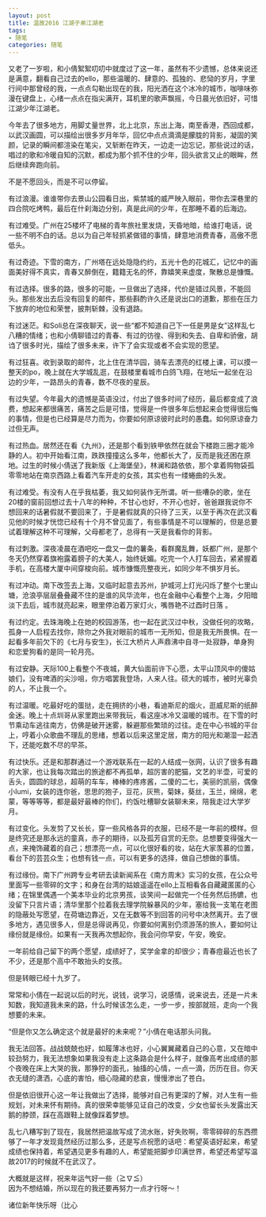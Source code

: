 ```yaml
---
layout: post
title: 温故2016 江湖子弟江湖老
tags:
- 随笔
categories: 随笔
---
```

又老了一岁啦，和小倩絮絮叨叨中就度过了这一年，虽然有不少遗憾，总体来说还是满意，翻看自己过去的ello，那些温暖的、肆意的、孤独的、悲恸的岁月，字里行间中那曾经的我，一点点勾勒出现在的我，阳光洒在这个冰冷的城市，咖啡味弥漫在键盘上，心绪一点点在指尖满开，耳机里的歌声飘摇，今日晨光依旧好，可惜江湖少年江湖老。  
  
今年去了很多地方，用脚丈量世界，北上北京，东出上海，南至香港，西回成都，以武汉画圆，可以描绘出很多岁月年华，回忆中点点滴滴是朦胧的背影，凝固的笑颜，记录的瞬间都渲染在笔尖，又斩断在昨天，一边走一边忘记，那些说过的话，唱过的歌和冷暖自知的沉默，都成为那个抓不住的少年，回头欲言又止的眼眸，然后继续奔跑向前。  
  
不是不愿回头，而是不可以停留。  
  
有过浪漫。谁谁带你去景山公园看日出，紫禁城的威严映入眼前，带你去深巷里的四合院吃烤鸭，最后在什刹海边分别，真是此间的少年，在那睡不着的后海边。  
  
有过难受。广州在25楼坏了电梯的青年旅社里发烧，天昏地暗，给谁打电话，说一些不明不白的话。总以为自己年轻抓紧做错的事情，肆意地消费青春，高傲不愿低头。  
  
有过奇迹。下雪的南方，广州塔在远处隐隐约约，五光十色的花城汇，记忆中的画面美好得不真实，青春又醉倒在，籍籍无名的怀，靠嬉笑来虚度，聚散总是慷慨。  
  
有过选择。很多的路，很多的可能，一旦做出了选择，代价是错过风景，不能回头。那些发出去后没有回复的邮件，那些斟酌许久还是说出口的道歉，那些在压力下放弃的地位和荣誉，披荆斩棘，没有退路。  
  
有过迷茫。和Soli总在深夜聊天，说一些“都不知道自己下一任是男是女”这样乱七八糟的情绪；也和小倩聊错过的青春、有过的彷徨、得到和失去、自卑和骄傲，胡诌了很多时光，描绘了很多未来，许下了会实现或者不会实现的愿望。  
  
有过狂喜。收到录取的邮件，北上住在清华园，骑车去漂亮的红楼上课，可以摸一整天的po，晚上就在大学城乱逛，在鼓楼里看城市白鸽飞翔，在地坛一起坐在沿边的少年，一路昂头的青春，数不尽夜的星辰。  
  
有过失望。今年最大的遗憾是英语没过，付出了很多时间了经历，最后都变成了浪费，想起来都很痛苦，痛苦之后是可惜，觉得是一件很多年后想起来会觉得很后悔的事情，但是也已经算是尽力而为，你要如何原谅彼时此时的愚蠢。如何原谅奋力过但无声。  
  
有过热血。居然还在看《九州》，还是那个看到铁甲依然在就会下楼跑三圈才能冷静的人。初中开始看江南，跌跌撞撞这么多年，他都长大了，反而是我还困在原地。过生的时候小倩送了我新版《上海堡垒》，林澜和路依依，那个拿着购物袋孤零零地站在南京西路上看着汽车开走的女孩，其实也有一缕蜷曲的头发。  
  
有过难受。有没有人在乎我枯萎，我又如何装作无所谓。听一些嘈杂的歌，坐在20楼的窗前回想过去十八年的种种，不甘心也好，不开心也好，爸爸跟我说你不想回来的话暑假就不要回来了，于是暑假就真的只待了三天，以至于再次在武汉看见他的时候才恍惚已经有十个月不曾见面了，有些事情是不可以理解的，但是总要试着理解这种不可理解，父母都老了，总得有一天是我看你的背影。  
  
有过刺激。深夜凌晨在酒吧吃一盘又一盘的薯条，看群魔乱舞，妖都广州，是那个冬天仍然穿着旗袍露着膀子的大美人，始终妩媚。吃完一个人打车回去，紧紧握着手机，在高楼大厦中间穿梭向前。城市慷慨亮整夜光，如同少年不惧岁月长。  
  
有过冲动。南下改签去上海，又临时起意去苏州，护城河上灯光闪烁了整个七里山塘，沧浪亭层层叠叠藏不住的是谁的风华流年，也在金融中心看整个上海，夕阳暗淡下去后，城市就亮起来，眼里停泊着万家灯火，嘴唇艳不过酉时日落  。
  
有过约定。去珠海晚上在她的校园游荡，也一起在武汉过中秋，没做任何的攻略，孤身一人启程去找你，除你之外我对眼前的城市一无所知，但是我无所畏惧。在一起看多年前欠下的《七月与安生》，长江大桥片人声鼎沸中自寻一处寂静，单身狗和恋爱狗看的是同一轮月亮。  
  
有过安静。天际100上看整个不夜城，黄大仙面前许下心愿，太平山顶风中的傻姑娘们，没有啤酒的尖沙咀，你方唱罢我登场，人来人往。硕大的城市，被时光辜负的人，不止我一个。  
  
有过温暖。吃最好吃的蛋挞，走在拥挤的小巷，看迪斯尼的烟火，逛威尼斯的纸醉金迷。晚上十点圳哥从家里跑出来带我玩，看这座冰冷又温暖的城市。在下雪的时节乘动车逃往南方，仿佛是破开迷雾，躲避那些繁琐的过往。走在中心书城的平台上，哼着小众歌曲不理乱的思绪，想着以后来这里定居，南方的阳光和潮湿一起洒下，还能吃数不尽的早茶。  
  
有过快乐。还是和那群通过一个游戏联系在一起的人结成一张网，认识了很多有趣的大家，也让我每次踏出的旅途都不再孤单，超厉害的肥猫，文艺的半壶，可爱的舌头，圆圆的球总，超萌的车车，棒棒的疼疼酱，二傻的二七，美丽的凯丽，偶像小lumi，女装的连你爸，思思的狍子，豆花，灰熊，菊妹，葵丝，玉兰，绵绵，老蒙，等等等等，都是最好最棒的你们，约饭吐槽聊女装聊未来，陪我走过大学岁月。  
  
有过变化。头发剪了又长长，穿一些风格各异的衣服，已经不是一年前的模样。但是终究还是那永远的童真，赤子的期待，以及孤芳自赏的无奈。总想要变得强大一点，来掩饰藏着的自己；想漂亮一点，可以化很好看的妆，站在大家羡慕的位置，看台下的芸芸众生；也想有钱一点，可以有更多的选择，做自己想做的事情。  
  
有过缘份。南下广州跨专业考研去读新闻系在《南方周末》实习的女孩，在公众号里面写一些零碎的文字；和身在台湾的姑娘遥遥在ello上互相看各自藏藏匿匿的心绪；在锦里偶遇一个美本毕业的北京男孩，谈笑间一起做完一个任务然后扬镳，也没留下只言片语；清华里那个拉着我去理学院躲暴风的少年，塞给我一支笔在老图的隐蔽处写愿望，在荷塘边靠近，又在无数等不到回答的问号中决然离开。去了很多地方，遇见很多人，但是总得说再见，你要如何离别仍须游荡的旅人，要如何让缘份就是缘份。如果有一天我再次想起你，我会问你早安，午安，晚安。  
  
一年前给自己留下的两个愿望，成绩好了，奖学金拿的却很少；青春痘最近也长了不少，还是那个高中不敢抬头的女孩。  
  
但是转眼已经十九岁了。  
  
常常和小倩在一起说以后的时光，说钱，说学习，说感情，说来说去，还是一片未知数，我知道我未来的路，什么时候该怎么走，一步一步，按部就班，走向一个我想要的未来。  
  
“但是你又怎么确定这个就是最好的未来呢？”小倩在电话那头问我。  
  
我无法回答。战战兢兢也好，如履薄冰也好，小心翼翼藏着自己的心意，又在暗中较劲努力，我无法想象如果我没有走上这条路会是什么样子，就像高考出成绩的那个夜晚在床上大哭的我，那狰狞的面孔，抽搐的心情，一点一滴，历历在目。你天衣无缝的潇洒，心底的害怕，细心隐藏的悲哀，慢慢渗出了苍白。  
  
但是依旧很开心这一年让我做出了选择，能够对自己有更深的了解，对人生有一些规划，对未来怀有期待。真的很荣幸能够见证自己的改变，少女也留长头发露出天鹅的脖颈，踩在高跟鞋上就像踩着梦想。  
  
乱七八糟写到了现在，我居然把温故写成了流水账，好失败啊，零零碎碎的东西攒够了一年才发现竟然经历过那么多，还是写点祝愿的话吧：希望英语好起来，希望成绩也保持着，希望遇见更多有趣的人，希望能把脚步印满世界，希望还希望写温故2017的时候就不在武汉了。  
  
大概就是这样，祝来年运气好一些（≧∇≦）  
因为不想结婚，所以现在的我还要再努力一点才行呀～！  
  
诸位新年快乐呀（比心  
